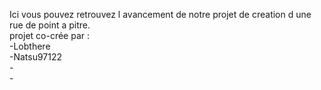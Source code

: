 Ici vous pouvez retrouvez l avancement de notre projet de creation d une rue de point a pitre.<br>
projet co-crée par :<br>-Lobthere<br>-Natsu97122<br>-<br>-
